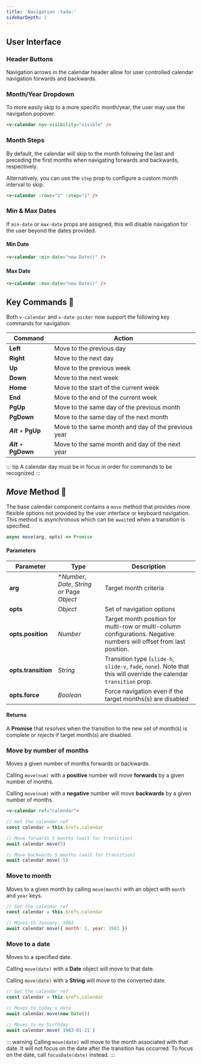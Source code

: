 ```yaml
---
title: 'Navigation :tada:'
sidebarDepth: 2
---
```


## User Interface

### Header Buttons

Navigation arrows in the calendar header allow for user controlled calendar navigation forwards and backwards.

<div class="example">
  <v-calendar />
</div>

### Month/Year Dropdown

To more easily skip to a more specific month/year, the user may use the navigation popover.

<div class="example">
  <v-calendar nav-visibility="visible" />
</div>

```html
<v-calendar nav-visibility="visible" />
```

### Month Steps

By default, the calendar will skip to the month following the last and preceding the first months when navigating forwards and backwards, respectively.

<div class="example">
  <v-calendar :rows="2" />
</div>

Alternatively, you can use the `step` prop to configure a custom month interval to skip.

<div class="example">
  <v-calendar :rows="2" :step="1" />
</div>

```html
<v-calendar :rows="2" :step="1" />
```

### Min & Max Dates

If `min-date` or `max-date` props are assigned, this will disable navigation for the user beyond the dates provided.

#### Min Date

<div class="example">
  <v-calendar :min-date="new Date()" />
</div>

```html
<v-calendar :min-date="new Date()" />
```

#### Max Date

<div class="example">
  <v-calendar :max-date="new Date()" />
</div>

```html
<v-calendar :max-date="new Date()" />
```

## Key Commands :tada:

Both `v-calendar` and `v-date-picker` now support the following key commands for navigation:

| Command | Action |
| --- | --- |
| **Left** | Move to the previous day |
| **Right** | Move to the next day |
| **Up** | Move to the previous week |
| **Down** | Move to the next week |
| **Home** | Move to the start of the current week |
| **End** | Move to the end of the current week |
| **PgUp** | Move to the same day of the previous month |
| **PgDown** | Move to the same day of the next month |
| ***Alt*** + **PgUp** | Move to the same month and day of the previous year |
| ***Alt*** + **PgDown** | Move to the same month and day of the next year |

::: tip
A calendar day must be in focus in order for commands to be recognized
:::

## *Move* Method :tada:

The base calendar component contains a `move` method that provides more flexible options not provided by the user interface or keyboard navigation. This method is asynchronous which can be `await`ed when a transition is specified.

```js
async move(arg, opts) => Promise
```

#### Parameters

| Parameter | Type | Description |
| --- | --- | --- |
| **arg** | **Number*, *Date*, *String* or Page *Object* | Target month criteria |
| **opts** | *Object* | Set of navigation options |
| **opts.position** | *Number* | Target month position for multi-row or multi-column configurations. Negative numbers will offset from last position. |
| **opts.transition** | *String* | Transition type (`slide-h`, `slide-v`, `fade`, `none`). Note that this will override the calendar `transition` prop. |
| **opts.force** | *Boolean* | Force navigation even if the target months(s) are disabled |

#### Returns
  
A **Promise** that *resolves* when the transition to the new set of month(s) is complete or *rejects* if target month(s) are disabled.

### Move by number of months

Moves a given number of months forwards or backwards.

Calling `move(num)` with a **positive** number will move **forwards** by a given number of months.

Calling `move(num)` with a **negative** number will move **backwards** by a given number of months.

```html
<v-calendar ref="calendar">
```

```js
// Get the calendar ref
const calendar = this.$refs.calendar

// Move forwards 5 months (wait for transition)
await calendar.move(5)

// Move backwards 5 months (wait for transition)
await calendar.move(-5)
```

### Move to month

Moves to a given month by calling `move(month)` with an object with `month` and `year` keys.

```js
// Get the calendar ref
const calendar = this.$refs.calendar

// Moves to January, 1983
await calendar.move({ month: 1, year: 1983 })
```

### Move to a date

Moves to a specified date.

Calling `move(date)` with a **Date** object will move to that date.

Calling `move(date)` with a **String** will move to the converted date.

```js
// Get the calendar ref
const calendar = this.$refs.calendar

// Moves to today's date
await calendar.move(new Date())

// Moves to my birthday
await calendar.move(`1983-01-21`)
```

::: warning
Calling `move(date)` will move to the month associated with that date. It will not focus on the date after the transition has occurred. To focus on the date, call `focusDate(date)` instead.
:::

<guide-navigation-move />